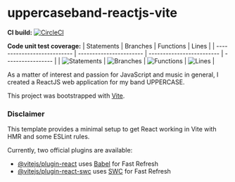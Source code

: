 # uppercaseband-reactjs-vite

**CI build:**
[![CircleCI](https://dl.circleci.com/status-badge/img/gh/markdeleon01/uppercaseband-reactjs-vite/tree/master.svg?style=svg)](https://dl.circleci.com/status-badge/redirect/gh/markdeleon01/uppercaseband-reactjs-vite/tree/master)

**Code unit test coverage:**
| Statements                  | Branches                | Functions                 | Lines             |
| --------------------------- | ----------------------- | ------------------------- | ----------------- |
| ![Statements](https://img.shields.io/badge/statements-80%25-yellow.svg?style=flat) | ![Branches](https://img.shields.io/badge/branches-100%25-brightgreen.svg?style=flat) | ![Functions](https://img.shields.io/badge/functions-69.23%25-red.svg?style=flat) | ![Lines](https://img.shields.io/badge/lines-80%25-yellow.svg?style=flat) |

As a matter of interest and passion for JavaScript and music in general, I created a ReactJS web application for my band UPPERCASE.

This project was bootstrapped with [Vite](https://www.npmjs.com/package/create-vite).

### Disclaimer
This template provides a minimal setup to get React working in Vite with HMR and some ESLint rules.

Currently, two official plugins are available:

- [@vitejs/plugin-react](https://github.com/vitejs/vite-plugin-react/blob/main/packages/plugin-react/README.md) uses [Babel](https://babeljs.io/) for Fast Refresh
- [@vitejs/plugin-react-swc](https://github.com/vitejs/vite-plugin-react-swc) uses [SWC](https://swc.rs/) for Fast Refresh
